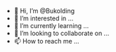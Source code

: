 - 👋 Hi, I’m @Bukolding
- 👀 I’m interested in ...
- 🌱 I’m currently learning ...
- 💞️ I’m looking to collaborate on ...
- 📫 How to reach me ...

<!---
Bukolding/Bukolding is a ✨ special ✨ repository because its `README.md` (this file) appears on your GitHub profile.
You can click the Preview link to take a look at your changes.
--->
